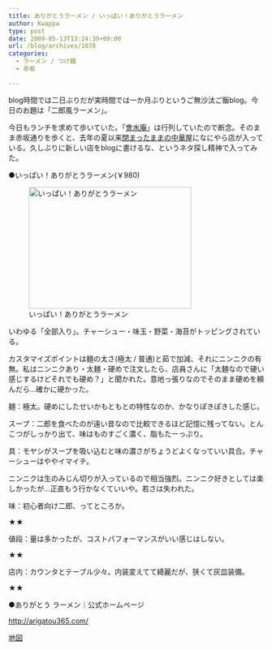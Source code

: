 ```yaml
---
title: ありがとうラーメン / いっぱい！ありがとうラーメン
author: Kwappa
type: post
date: 2009-05-13T13:24:39+09:00
url: /blog/archives/1078
categories:
  - ラーメン / つけ麺
  - 赤坂

---
```

blog時間では二日ぶりだが実時間では一か月ぶりというご無沙汰ご飯blog。今日のお題は「二郎風ラーメン」。
  
今日もランチを求めて歩いていた。「<a href="http://www.geocities.jp/kaisuian/" target="_blank" rel="noopener noreferrer">會水庵</a>」は行列していたので断念。そのまま赤坂通りを歩くと、去年の夏以来<a href="http://www.kwappa.net/blog/archives/50" target="_blank" rel="noopener noreferrer">閉まったままの中華屋</a>になにやら店が入っている。久しぶりに新しい店をblogに書けるな、というネタ探し精神で入ってみた。
  
●いっぱい！ありがとうラーメン(￥980)
  
<figure id="attachment_1079" aria-describedby="caption-attachment-1079" style="width: 320px" class="wp-caption aligncenter"><img src="/blog/images/2009/06/09-05-13_13-24.jpg" alt="いっぱい！ありがとうラーメン" title="いっぱい！ありがとうラーメン" width="320" height="240" class="size-medium wp-image-1079" /><figcaption id="caption-attachment-1079" class="wp-caption-text">いっぱい！ありがとうラーメン</figcaption></figure>
  
いわゆる「全部入り」。チャーシュー・味玉・野菜・海苔がトッピングされている。
  
カスタマイズポイントは麺の太さ(極太 / 普通)と茹で加減、それにニンニクの有無。私はニンニクあり・太麺・硬めで注文したら、店員さんに「太麺なので硬い感じするけどそれでも硬め？」と聞かれた。意地っ張りなのでそのまま硬めを頼んだら…確かに硬かった。
  
麺：極太。硬めにしたせいかもともとの特性なのか、かなりぽきぽきした感じ。
  
スープ：二郎を食べたのが遠い昔なので比較できるほど記憶に残ってない。とんこつがしっかり出て、味はものすごく濃く、脂もたーっぷり。
  
具：モヤシがスープを吸い込むと味の濃さがちょうどよくなっていい具合。チャーシューはややイマイチ。
  
ニンニクは生のみじん切りが入っているので相当強烈。ニンニク好きとしては楽しかったが…正直もう行かなくていいや。若さは失われた。
  
味：初心者向け二郎、ってところか。
  
★★
  
値段：量は多かったが、コストパフォーマンスがいい感じはしない。
  
★★
  
店内：カウンタとテーブル少々。内装変えてて綺麗だが、狭くて灰皿装備。
  
★★
  
●ありがとう ラーメン｜公式ホームページ
  
http://arigatou365.com/
  
<a href="http://maps.google.com/maps?f=q&#038;source=s_q&#038;hl=ja&#038;geocode=&#038;q=%E6%B8%AF%E5%8C%BA%E8%B5%A4%E5%9D%826-4-20&#038;sll=35.671195,139.735907&#038;sspn=0.003351,0.005525&#038;ie=UTF8&#038;ll=35.67065,139.734716&#038;spn=0.003351,0.005525&#038;z=18&#038;iwloc=A" target="_blank" rel="noopener noreferrer">地図</a>
